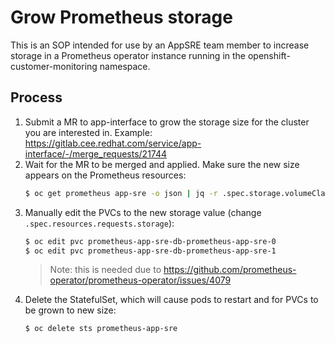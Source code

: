 # Grow Prometheus storage

This is an SOP intended for use by an AppSRE team member to increase storage in a Prometheus operator instance running in the openshift-customer-monitoring namespace.

## Process

1. Submit a MR to app-interface to grow the storage size for the cluster you are interested in. Example: https://gitlab.cee.redhat.com/service/app-interface/-/merge_requests/21744
1. Wait for the MR to be merged and applied. Make sure the new size appears on the Prometheus resources:
    ```sh
    $ oc get prometheus app-sre -o json | jq -r .spec.storage.volumeClaimTemplate.spec.resources.requests.storage
    ```
1. Manually edit the PVCs to the new storage value (change `.spec.resources.requests.storage`):
    ```sh
    $ oc edit pvc prometheus-app-sre-db-prometheus-app-sre-0
    $ oc edit pvc prometheus-app-sre-db-prometheus-app-sre-1
    ```
    > Note: this is needed due to https://github.com/prometheus-operator/prometheus-operator/issues/4079
1. Delete the StatefulSet, which will cause pods to restart and for PVCs to be grown to new size:
    ```sh
    $ oc delete sts prometheus-app-sre
    ```
